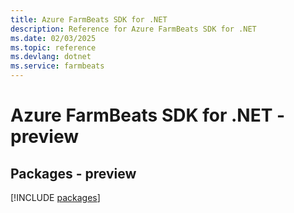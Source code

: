 ```yaml
---
title: Azure FarmBeats SDK for .NET
description: Reference for Azure FarmBeats SDK for .NET
ms.date: 02/03/2025
ms.topic: reference
ms.devlang: dotnet
ms.service: farmbeats
---
```

# Azure FarmBeats SDK for .NET - preview
## Packages - preview
[!INCLUDE [packages](farmbeats-index.md)]